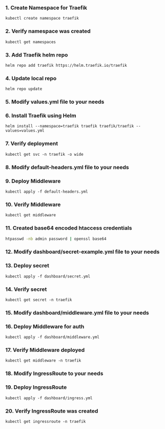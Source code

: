 ### 1. Create Namespace for Traefik
```
kubectl create namespace traefik
```

### 2. Verify namespace was created
```
kubectl get namespaces
```

### 3. Add Traefik helm repo
```
helm repo add traefik https://helm.traefik.io/traefik
```

### 4. Update local repo
```
helm repo update
```

### 5. Modify values.yml file to your needs

### 6. Install Traefik using Helm
```
helm install --namespace=traefik traefik traefik/traefik --values=values.yml
```

### 7. Verify deployment
```
kubectl get svc -n traefik -o wide
```

### 8. Modify default-headers.yml file to your needs

### 9. Deploy Middleware
```
kubectl apply -f default-headers.yml
```

### 10. Verify Middleware
```
kubectl get middleware
```

### 11. Created base64 encoded htaccess credentials
```sh
htpasswd -nb admin password | openssl base64
```

### 12. Modify dashboard/secret-example.yml file to your needs

### 13. Deploy secret
```
kubectl apply -f dashboard/secret.yml
```

### 14. Verify secret
```
kubectl get secret -n traefik
```

### 15. Modify dashboard/middleware.yml file to your needs

### 16. Deploy Middleware for auth
```
kubectl apply -f dashboard/middleware.yml
```

### 17. Verify Middleware deployed
```
kubectl get middleware -n traefik
```

### 18. Modify IngressRoute to your needs

### 19. Deploy IngressRoute
```
kubectl apply -f dashboard/ingress.yml
```

### 20. Verify IngressRoute was created
```
kubectl get ingressroute -n traefik
```
